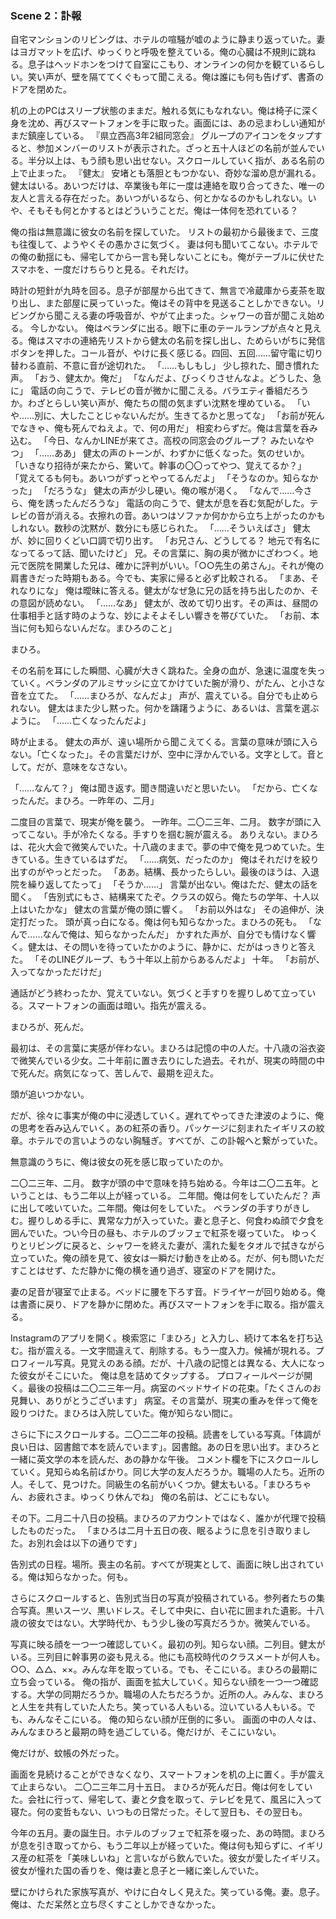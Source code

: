 ### Scene 2：訃報

自宅マンションのリビングは、ホテルの喧騒が嘘のように静まり返っていた。妻はヨガマットを広げ、ゆっくりと呼吸を整えている。俺の心臓は不規則に跳ねる。息子はヘッドホンをつけて自室にこもり、オンラインの何かを観ているらしい。笑い声が、壁を隔ててくぐもって聞こえる。俺は誰にも何も告げず、書斎のドアを閉めた。

机の上のPCはスリープ状態のままだ。触れる気にもなれない。俺は椅子に深く身を沈め、再びスマートフォンを手に取った。画面には、あの忌まわしい通知がまだ鎮座している。
『県立西高3年2組同窓会』
グループのアイコンをタップすると、参加メンバーのリストが表示された。ざっと五十人ほどの名前が並んでいる。半分以上は、もう顔も思い出せない。スクロールしていく指が、ある名前の上で止まった。
『健太』
安堵とも落胆ともつかない、奇妙な溜め息が漏れる。健太はいる。あいつだけは、卒業後も年に一度は連絡を取り合ってきた、唯一の友人と言える存在だった。あいつがいるなら、何とかなるのかもしれない。いや、そもそも何とかするとはどういうことだ。俺は一体何を恐れている？

俺の指は無意識に彼女の名前を探していた。
リストの最初から最後まで、三度も往復して、ようやくその愚かさに気づく。
妻は何も聞いてこない。ホテルでの俺の動揺にも、帰宅してから一言も発しないことにも。俺がテーブルに伏せたスマホを、一度だけちらりと見る。それだけ。

時計の短針が九時を回る。息子が部屋から出てきて、無言で冷蔵庫から麦茶を取り出し、また部屋に戻っていった。俺はその背中を見送ることしかできない。リビングから聞こえる妻の呼吸音が、やがて止まった。シャワーの音が聞こえ始める。
今しかない。
俺はベランダに出る。眼下に車のテールランプが点々と見える。俺はスマホの連絡先リストから健太の名前を探し出し、ためらいがちに発信ボタンを押した。コール音が、やけに長く感じる。四回、五回……留守電に切り替わる直前、不意に音が途切れた。
「……もしもし」
少し掠れた、聞き慣れた声。
「おう、健太か。俺だ」
「なんだよ、びっくりさせんなよ。どうした、急に」
電話の向こうで、テレビの音が微かに聞こえる。バラエティ番組だろうか。わざとらしい笑い声が、俺たちの間の気まずい沈黙を埋めている。
「いや……別に、大したことじゃないんだが。生きてるかと思ってな」
「お前が死んでなきゃ、俺も死んでねえよ。で、何の用だ」
相変わらずだ。俺は言葉を呑み込む。
「今日、なんかLINEが来てさ。高校の同窓会のグループ？ みたいなやつ」
「……ああ」
健太の声のトーンが、わずかに低くなった。気のせいか。
「いきなり招待が来たから、驚いて。幹事の〇〇ってやつ、覚えてるか？」
「覚えてるも何も。あいつがずっとやってるんだよ」
「そうなのか。知らなかった」
「だろうな」
健太の声が少し硬い。俺の喉が渇く。
「なんで……今さら、俺を誘ったんだろうな」
電話の向こうで、健太が息を呑む気配がした。テレビの音が消える。衣擦れの音。あいつはソファか何かから立ち上がったのかもしれない。数秒の沈黙が、数分にも感じられた。
「……そういえばさ」
健太が、妙に回りくどい口調で切り出す。
「お兄さん、どうしてる？ 地元で有名になってるって話、聞いたけど」
兄。その言葉に、胸の奥が微かにざわつく。地元で医院を開業した兄は、確かに評判がいい。「○○先生の弟さん」。それが俺の肩書きだった時期もある。今でも、実家に帰ると必ず比較される。
「まあ、それなりにな」
俺は曖昧に答える。健太がなぜ急に兄の話を持ち出したのか、その意図が読めない。
「……なあ」
健太が、改めて切り出す。その声は、昼間の仕事相手と話す時のような、妙によそよそしい響きを帯びていた。
「お前、本当に何も知らないんだな。まひろのこと」

まひろ。

その名前を耳にした瞬間、心臓が大きく跳ねた。全身の血が、急速に温度を失っていく。ベランダのアルミサッシに立てかけていた腕が滑り、がたん、と小さな音を立てた。
「……まひろが、なんだよ」
声が、震えている。自分でも止められない。
健太はまた少し黙った。何かを躊躇うように、あるいは、言葉を選ぶように。
「……亡くなったんだよ」

時が止まる。
健太の声が、遠い場所から聞こえてくる。言葉の意味が頭に入らない。「亡くなった」。その言葉だけが、空中に浮かんでいる。文字として。音として。だが、意味をなさない。

「……なんて？」
俺は聞き返す。聞き間違いだと思いたい。
「だから、亡くなったんだ。まひろ。一昨年の、二月」

二度目の言葉で、現実が俺を襲う。
一昨年。二〇二三年、二月。
数字が頭に入ってこない。手が冷たくなる。手すりを掴む腕が震える。
ありえない。まひろは、花火大会で微笑んでいた。十八歳のままで。夢の中で俺を見つめていた。生きている。生きているはずだ。
「……病気、だったのか」
俺はそれだけを絞り出すのがやっとだった。
「ああ。結構、長かったらしい。最後のほうは、入退院を繰り返してたって」
「そうか……」
言葉が出ない。俺はただ、健太の話を聞く。
「告別式にもさ、結構来てたぞ。クラスの奴ら。俺たちの学年、十人以上はいたかな」
健太の言葉が俺の頭に響く。
「お前以外はな」
その追伸が、決定打だった。
頭が真っ白になる。俺は何も知らなかった。まひろの死も。
「なんで……なんで俺は、知らなかったんだ」
かすれた声が、自分でも情けなく響く。健太は、その問いを待っていたかのように、静かに、だがはっきりと答えた。
「そのLINEグループ、もう十年以上前からあるんだよ」
十年。
「お前が、入ってなかっただけだ」

通話がどう終わったか、覚えていない。気づくと手すりを握りしめて立っている。スマートフォンの画面は暗い。指先が震える。

まひろが、死んだ。

最初は、その言葉に実感が伴わない。まひろは記憶の中の人だ。十八歳の浴衣姿で微笑んでいる少女。二十年前に置き去りにした過去。それが、現実の時間の中で死んだ。病気になって、苦しんで、最期を迎えた。

頭が追いつかない。

だが、徐々に事実が俺の中に浸透していく。遅れてやってきた津波のように、俺の思考を呑み込んでいく。あの紅茶の香り。パッケージに刻まれたイギリスの紋章。ホテルでの言いようのない胸騒ぎ。すべてが、この訃報へと繋がっていた。

無意識のうちに、俺は彼女の死を感じ取っていたのか。

二〇二三年、二月。
数字が頭の中で意味を持ち始める。今年は二〇二五年。ということは、もう二年以上が経っている。
二年間。俺は何をしていたんだ？
声に出して呟いていた。二年間。俺は何をしていた。
ベランダの手すりがきしむ。握りしめる手に、異常な力が入っていた。妻と息子と、何食わぬ顔で夕食を囲んでいた。つい今日の昼も、ホテルのブッフェで紅茶を啜っていた。
ゆっくりとリビングに戻ると、シャワーを終えた妻が、濡れた髪をタオルで拭きながら立っていた。俺の顔を見て、彼女は一瞬だけ動きを止める。だが、何も問いただすことはせず、ただ静かに俺の横を通り過ぎ、寝室のドアを開けた。

妻の足音が寝室で止まる。ベッドに腰を下ろす音。ドライヤーが回り始める。俺は書斎に戻り、ドアを静かに閉めた。再びスマートフォンを手に取る。指が震える。

Instagramのアプリを開く。検索窓に「まひろ」と入力し、続けて本名を打ち込む。指が震える。一文字間違えて、削除する。もう一度入力。候補が現れる。プロフィール写真。見覚えのある顔。だが、十八歳の記憶とは異なる、大人になった彼女がそこにいた。
俺は息を詰めてタップする。
プロフィールページが開く。最後の投稿は二〇二三年一月。病室のベッドサイドの花束。「たくさんのお見舞い、ありがとうございます」
病室。その言葉が、現実の重みを伴って俺を殴りつけた。まひろは入院していた。俺が知らない間に。

さらに下にスクロールする。二〇二二年の投稿。読書をしている写真。「体調が良い日は、図書館で本を読んでいます」。図書館。あの日を思い出す。まひろと一緒に英文学の本を読んだ、あの静かな午後。
コメント欄を下にスクロールしていく。見知らぬ名前ばかり。同じ大学の友人だろうか。職場の人たち。近所の人。そして、見つけた。同級生の名前がいくつか。健太もいる。「まひろちゃん、お疲れさま。ゆっくり休んでね」
俺の名前は、どこにもない。

その下。二月二十八日の投稿。まひろのアカウントではなく、誰かが代理で投稿したものだった。
「まひろは二月十五日の夜、眠るように息を引き取りました。お別れ会は以下の通りです」

告別式の日程。場所。喪主の名前。すべてが現実として、画面に映し出されている。俺は知らなかった。何も。

さらにスクロールすると、告別式当日の写真が投稿されている。参列者たちの集合写真。黒いスーツ、黒いドレス。そして中央に、白い花に囲まれた遺影。十八歳の彼女ではない。大学時代か、もう少し後の写真だろうか。微笑んでいる。

写真に映る顔を一つ一つ確認していく。最初の列。知らない顔。二列目。健太がいる。三列目に幹事男の姿も見える。他にも高校時代のクラスメートが何人も。○○、△△、××。みんな年を取っている。でも、そこにいる。まひろの最期に立ち会っている。
俺の指が、画面を拡大していく。知らない顔を一つ一つ確認する。大学の同期だろうか。職場の人たちだろうか。近所の人。みんな、まひろと人生を共有していた人たち。笑っている人もいる。泣いている人もいる。でも、みんなそこにいる。
俺の知らない顔が圧倒的に多い。
画面の中の人々は、みんなまひろと最期の時を過ごしている。俺だけが、そこにいない。

俺だけが、蚊帳の外だった。

画面を見続けることができなくなり、スマートフォンを机の上に置く。手が震えて止まらない。
二〇二三年二月十五日。
まひろが死んだ日。俺は何をしていた。会社に行って、帰宅して、妻と夕食を取って、テレビを見て、風呂に入って寝た。何の変哲もない、いつもの日常だった。そして翌日も、その翌日も。

今年の五月。妻の誕生日。ホテルのブッフェで紅茶を啜った、あの時間。まひろが息を引き取ってから、もう二年以上が経っていた。俺は何も知らずに、イギリス産の紅茶を「美味しいね」と言いながら飲んでいた。彼女が愛したイギリス。彼女が憧れた国の香りを、俺は妻と息子と一緒に楽しんでいた。

壁にかけられた家族写真が、やけに白々しく見えた。笑っている俺。妻。息子。俺は、ただ呆然と立ち尽くすことしかできなかった。